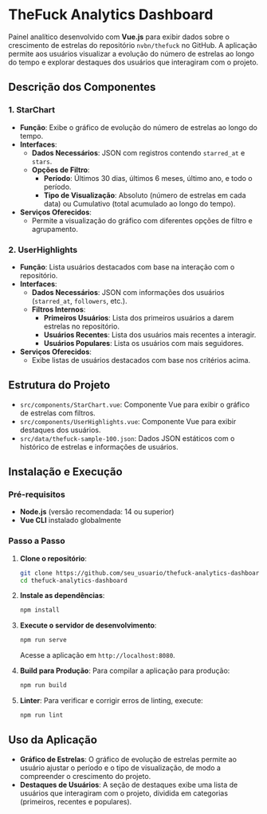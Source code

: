 # TheFuck Analytics Dashboard

Painel analítico desenvolvido com **Vue.js** para exibir dados sobre o crescimento de estrelas do repositório `nvbn/thefuck` no GitHub. A aplicação permite aos usuários visualizar a evolução do número de estrelas ao longo do tempo e explorar destaques dos usuários que interagiram com o projeto.

## Descrição dos Componentes

### 1. **StarChart**
   - **Função**: Exibe o gráfico de evolução do número de estrelas ao longo do tempo.
   - **Interfaces**:
     - **Dados Necessários**: JSON com registros contendo `starred_at` e `stars`.
     - **Opções de Filtro**:
       - **Período**: Últimos 30 dias, últimos 6 meses, último ano, e todo o período.
       - **Tipo de Visualização**: Absoluto (número de estrelas em cada data) ou Cumulativo (total acumulado ao longo do tempo).
   - **Serviços Oferecidos**:
     - Permite a visualização do gráfico com diferentes opções de filtro e agrupamento.

### 2. **UserHighlights**
   - **Função**: Lista usuários destacados com base na interação com o repositório.
   - **Interfaces**:
     - **Dados Necessários**: JSON com informações dos usuários (`starred_at`, `followers`, etc.).
     - **Filtros Internos**:
       - **Primeiros Usuários**: Lista dos primeiros usuários a darem estrelas no repositório.
       - **Usuários Recentes**: Lista dos usuários mais recentes a interagir.
       - **Usuários Populares**: Lista os usuários com mais seguidores.
   - **Serviços Oferecidos**:
     - Exibe listas de usuários destacados com base nos critérios acima.

## Estrutura do Projeto

- `src/components/StarChart.vue`: Componente Vue para exibir o gráfico de estrelas com filtros.
- `src/components/UserHighlights.vue`: Componente Vue para exibir destaques dos usuários.
- `src/data/thefuck-sample-100.json`: Dados JSON estáticos com o histórico de estrelas e informações de usuários.

## Instalação e Execução

### Pré-requisitos

- **Node.js** (versão recomendada: 14 ou superior)
- **Vue CLI** instalado globalmente

### Passo a Passo

1. **Clone o repositório**:
   ```bash
   git clone https://github.com/seu_usuario/thefuck-analytics-dashboard.git
   cd thefuck-analytics-dashboard
   ```

2. **Instale as dependências**:
   ```bash
   npm install
   ```

3. **Execute o servidor de desenvolvimento**:
   ```bash
   npm run serve
   ```
   Acesse a aplicação em `http://localhost:8080`.

4. **Build para Produção**:
   Para compilar a aplicação para produção:
   ```bash
   npm run build
   ```

5. **Linter**:
   Para verificar e corrigir erros de linting, execute:
   ```bash
   npm run lint
   ```

## Uso da Aplicação

- **Gráfico de Estrelas**: O gráfico de evolução de estrelas permite ao usuário ajustar o período e o tipo de visualização, de modo a compreender o crescimento do projeto.
- **Destaques de Usuários**: A seção de destaques exibe uma lista de usuários que interagiram com o projeto, dividida em categorias (primeiros, recentes e populares).